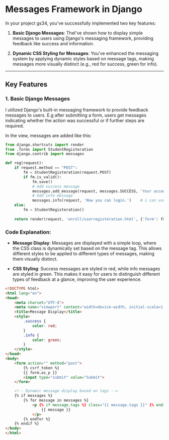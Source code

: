 # Messages Framework in Django
In your project gs34, you've successfully implemented two key features:

1. **Basic Django Messages**: TheI've shown how to display simple messages to users using Django's messaging framework, providing feedback like success and information.

2. **Dynamic CSS Styling for Messages**: You’ve enhanced the messaging system by applying dynamic styles based on message tags, making messages more visually distinct (e.g., red for success, green for info).

---

## Key Features

### 1. Basic Django Messages
I utilized Django's built-in messaging framework to provide feedback messages to users. E.g after submitting a form, users get messages indicating whether the action was successful or if further steps are required.

In the view, messages are added like this:

```python
from django.shortcuts import render
from .forms import StudentRegisteration
from django.contrib import messages

def reg(request):
    if request.method == "POST":
        fm = StudentRegisteration(request.POST)  
        if fm.is_valid():
            fm.save()
            # Add success message
            messages.add_message(request, messages.SUCCESS, 'Your account has been created successfully')   # i can use this way also fr message
            # Add info message
            messages.info(request, 'Now you can login.')    # i can use this way also fr message ==> shortcut
    else:
        fm = StudentRegisteration()
    
    return render(request, 'enroll/userregisteration.html', {'form': fm})
```

### Code Explanation:
- **Message Display**: Messages are displayed with a simple loop, where the CSS class is dynamically set based on the message tag. This allows different styles to be applied to different types of messages, making them visually distinct.
  
- **CSS Styling**: Success messages are styled in red, while info messages are styled in green. This makes it easy for users to distinguish different types of feedback at a glance, improving the user experience.

```HTML
<!DOCTYPE html>
<html lang="en">
<head>
    <meta charset="UTF-8">
    <meta name="viewport" content="width=device-width, initial-scale=1.0">
    <title>Message Display</title>
    <style>
        .success {
            color: red;
        }
        .info {
            color: green;
        }
    </style>
</head>
<body>
    <form action="" method="post">
        {% csrf_token %}
        {{ form.as_p }}
        <input type="submit" value="Submit">
    </form>

    <!-- Dynamic message display based on tags -->
    {% if messages %}
        {% for message in messages %}
            <p {% if message.tags %} class="{{ message.tags }}" {% endif %}>
                {{ message }}
            </p>
        {% endfor %}
    {% endif %}
</body>
</html>
```